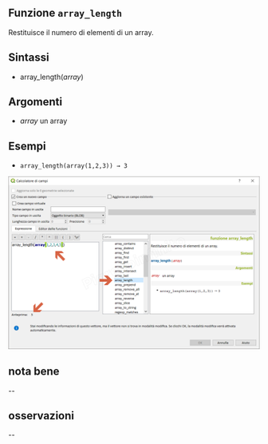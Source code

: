 ## Funzione `array_length`

Restituisce il numero di elementi di un array.

## Sintassi

* array_length(_array_)

## Argomenti

* _array_ un array

## Esempi

* `array_length(array(1,2,3)) → 3`

![](/img/arrays/array_length/array_length1.png)

## nota bene

--

## osservazioni

--